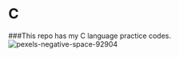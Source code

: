 # C

###This repo has my C language practice codes.
![pexels-negative-space-92904](https://user-images.githubusercontent.com/78149796/220978355-0d31ad42-fd98-4f45-92cb-8bac1485c5a1.jpg)
